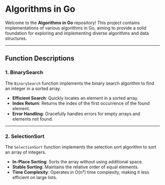 # Algorithms in Go

Welcome to the **Algorithms in Go** repository! This project contains implementations of various algorithms in Go, aiming to provide a solid foundation for exploring and implementing diverse algorithms and data structures.

---

## Function Descriptions

### 1. BinarySearch

The `BinarySearch` function implements the binary search algorithm to find an integer in a sorted array.

- **Efficient Search**: Quickly locates an element in a sorted array.
- **Index Return**: Returns the index of the first occurrence of the found element.
- **Error Handling**: Gracefully handles errors for empty arrays and elements not found.

---

### 2. SelectionSort

The `SelectionSort` function implements the selection sort algorithm to sort an array of integers.

- **In-Place Sorting**: Sorts the array without using additional space.
- **Stable Sorting**: Maintains the relative order of equal elements.
- **Time Complexity**: Operates in O(n²) time complexity, making it less efficient on large lists.
